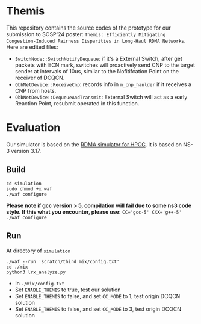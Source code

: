 # Themis
This repository contains the source codes of the prototype for our submission to SOSP'24 poster: `Themis: Efficiently Mitigating Congestion-Induced Fairness Disparities in Long-Haul RDMA Networks`.
Here are edited files:
- `SwitchNode::SwitchNotifyDequeue`: if it's a External Switch, after get packets with ECN mark, switches will proactively send CNP to the target sender at intervals of 10us, similar to the Nofitifcation Point on the receiver of DCQCN.
- `QbbNetDevice::ReceiveCnp`: records info in `m_cnp_hanlder` if it receives a CNP from hosts.
- `QbbNetDevice::DequeueAndTransmit`: External Switch will act as a early Reaction Point, resubmit operated in this function.
# Evaluation
Our simulator is based on the [RDMA simulator for HPCC](https://github.com/alibaba-edu/High-Precision-Congestion-Control). It is based on NS-3 version 3.17.
## Build
```
cd simulation
sudo chmod +x waf
./waf configure
```
**Please note if gcc version > 5, compilation will fail due to some ns3 code style. If this what you encounter, please use:** `CC='gcc-5' CXX='g++-5' ./waf configure`
## Run
At directory of `simulation`
```
./waf --run 'scratch/third mix/config.txt'
cd ./mix
python3 lrx_analyze.py
```
- In `./mix/config.txt`
- Set `ENABLE_THEMIS` to true, test our solution
- Set `ENABLE_THEMIS` to false, and set `CC_MODE` to 1, test origin DCQCN solution
- Set `ENABLE_THEMIS` to false, and set `CC_MODE` to 3, test origin DCQCN solution